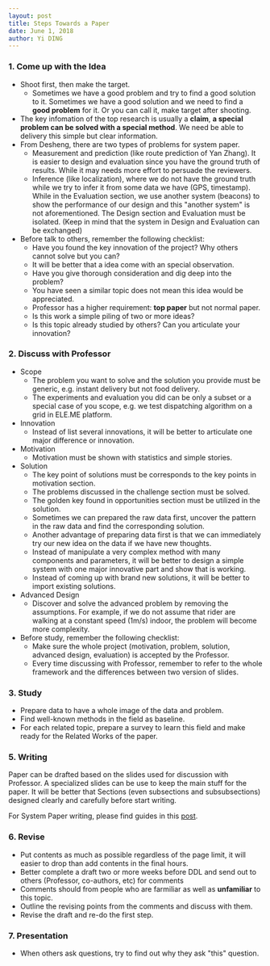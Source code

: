 ```yaml
---
layout: post
title: Steps Towards a Paper
date: June 1, 2018
author: Yi DING
---
```


### 1. Come up with the Idea

* Shoot first, then make the target.
  * Sometimes we have a good problem and try to find a good solution to it. Sometimes we have a good solution and we need to find a **good problem** for it. Or you can call it, make target after shooting.
* The key infomation of the top research is usually a **claim**, **a special problem can be solved with a special method**. We need be able to delivery this simple but clear information.
* From Desheng, there are two types of problems for system paper.
  * Measurement and prediction (like route prediction of Yan Zhang). It is easier to design and evaluation since you have the ground truth of results. While it may needs more effort to persuade the reviewers.
  * Inference (like localization), where we do not have the ground truth while we try to infer it from some data we have (GPS, timestamp). While in the Evaluation section, we use another system (beacons) to show the performance of our design and this "another system" is not aforementioned. The Design section and Evaluation must be isolated. (Keep in mind that the system in Design and Evaluation can be  exchanged)
* Before talk to others, remember the following checklist:
  * Have you found the key innovation of the project? Why others cannot solve but you can?
  * It will be better that a idea come with an special observation.
  * Have you  give thorough consideration and dig deep into the problem?
  * You have seen a similar topic does not mean this idea would be appreciated. 
  * Professor has a higher requirement: **top paper** but not normal paper.
  * Is this work a simple piling of two or more ideas?
  * Is this topic already studied by others? Can you articulate your innovation?

### 2. Discuss with Professor

* Scope
  * The problem you want to solve and the solution you provide must be generic, e.g. instant delivery but not food delivery.
  * The experiments and evaluation you did can be only a subset or a special case of you scope, e.g. we test dispatching algorithm on a grid in ELE.ME platform.
* Innovation
  * Instead of list several innovations, it will be better to articulate one major difference or innovation.
* Motivation
  * Motivation must be shown with statistics and simple stories.
* Solution
  * The key point of solutions must be corresponds to the key points in motivation section.
  * The problems discussed in the challenge section must be solved.
  * The golden key found in opportunities section must be utilized in the solution.
  * Sometimes we can prepared the raw data first, uncover the pattern in the raw data and find the corresponding solution.
  * Another advantage of preparing data first is that we can immediately try our new idea on the data if we have new thoughts.
  * Instead of manipulate a very complex method with many components and parameters, it will be better to design a simple system with one major innovative part and show that is working.
  * Instead of coming up with brand new solutions, it will be better to import existing solutions.
* Advanced Design
  - Discover and solve the advanced problem by removing the assumptions. For example, if we do not assume that rider are walking at a constant speed (1m/s) indoor, the problem will become more complexity.
* Before study, remember the following checklist:
  * Make sure the whole project (motivation, problem, solution, advanced design, evaluation) is accepted by the Professor.
  * Every time discussing with Professor, remember to refer to the whole framework and the differences between two version of slides.

### 3. Study

* Prepare data to have a whole image of the data and problem.
* Find well-known methods in the field as baseline.
* For each related topic, prepare a survey to learn this field and make ready for the Related Works of the paper.

### 5. Writing

Paper can be drafted based on the slides used for discussion with Professor. A specialized slides can be use to keep the main stuff for the paper. It will be better that Sections (even subsections and subsubsections) designed clearly and carefully before start writing.

For System Paper writing, please find guides in this [post](https://github.com/dymodi/dymodi.github.io/blob/master/Research/Writing/How-to-Write-a-System-Paper.md).

### 6. Revise

* Put contents as much as possible regardless of the page limit, it will easier to drop than add contents in the final hours.
* Better complete a draft two or more weeks before DDL and send out to others (Professor, co-authors, etc) for comments
* Comments should  from people who are farmiliar as well as **unfamiliar** to this topic.
* Outline the revising points from the comments and discuss with them.
* Revise the draft and re-do the first step.

### 7. Presentation

* When others ask questions, try to find out why they ask "this" question.

